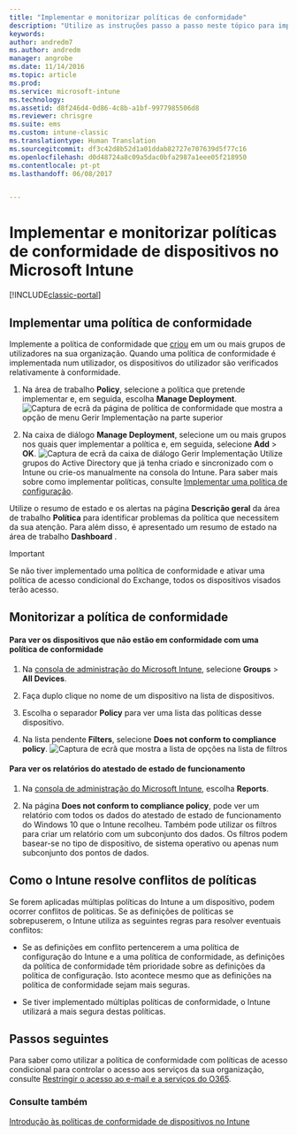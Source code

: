 ```yaml
---
title: "Implementar e monitorizar políticas de conformidade"
description: "Utilize as instruções passo a passo neste tópico para implementar e monitorizar uma política de conformidade de dispositivos."
keywords: 
author: andredm7
ms.author: andredm
manager: angrobe
ms.date: 11/14/2016
ms.topic: article
ms.prod: 
ms.service: microsoft-intune
ms.technology: 
ms.assetid: d8f246d4-0d86-4c8b-a1bf-9977985506d8
ms.reviewer: chrisgre
ms.suite: ems
ms.custom: intune-classic
ms.translationtype: Human Translation
ms.sourcegitcommit: df3c42d8b52d1a01ddab82727e707639d5f77c16
ms.openlocfilehash: d0d48724a8c09a5dac0bfa2987a1eee05f218950
ms.contentlocale: pt-pt
ms.lasthandoff: 06/08/2017


---
```


# <a name="deploy-and-monitor-a-device-compliance-policy-in-microsoft-intune"></a>Implementar e monitorizar políticas de conformidade de dispositivos no Microsoft Intune

[!INCLUDE[classic-portal](../includes/classic-portal.md)]

## <a name="deploy-a-compliance-policy"></a>Implementar uma política de conformidade
Implemente a política de conformidade que [criou](create-a-device-compliance-policy-in-microsoft-intune.md) em um ou mais grupos de utilizadores na sua organização. Quando uma política de conformidade é implementada num utilizador, os dispositivos do utilizador são verificados relativamente à conformidade.

1.  Na área de trabalho **Policy**, selecione a política que pretende implementar e, em seguida, escolha **Manage Deployment**.
![Captura de ecrã da página de política de conformidade que mostra a opção de menu Gerir Implementação na parte superior](./media/intune-sa-3c-deploy-compliance-policy2.png)

2.  Na caixa de diálogo **Manage Deployment**, selecione um ou mais grupos nos quais quer implementar a política e, em seguida, selecione **Add** > **OK**.
![Captura de ecrã da caixa de diálogo Gerir Implementação](./media/intune-sa-3d-deploy-compliance-policy3-Manage.png) Utilize grupos do Active Directory que já tenha criado e sincronizado com o Intune ou crie-os manualmente na consola do Intune. Para saber mais sobre como implementar políticas, consulte [Implementar uma política de configuração](manage-settings-and-features-on-your-devices-with-microsoft-intune-policies.md).

Utilize o resumo de estado e os alertas na página **Descrição geral** da área de trabalho **Política** para identificar problemas da política que necessitem da sua atenção. Para além disso, é apresentado um resumo de estado na área de trabalho **Dashboard** .

> [!IMPORTANT]
> Se não tiver implementado uma política de conformidade e ativar uma política de acesso condicional do Exchange, todos os dispositivos visados terão acesso.

## <a name="monitor-the-compliance-policy"></a>Monitorizar a política de conformidade

#### <a name="to-view-devices-that-do-not-conform-to-a-compliance-policy"></a>Para ver os dispositivos que não estão em conformidade com uma política de conformidade

1.  Na [consola de administração do Microsoft Intune](https://manage.microsoft.com), selecione **Groups** > **All Devices**.

2.  Faça duplo clique no nome de um dispositivo na lista de dispositivos.

3.  Escolha o separador **Policy** para ver uma lista das políticas desse dispositivo.

4.  Na lista pendente **Filters**, selecione **Does not conform to compliance policy**.
![Captura de ecrã que mostra a lista de opções na lista de filtros](./media/intune-sa-3e-view-device-noncompliance.png)

#### <a name="to-view-the-health-attestation-reports"></a>Para ver os relatórios do atestado de estado de funcionamento

1.  Na [consola de administração do Microsoft Intune](https://manage.microsoft.com), escolha **Reports**.

2.  Na página **Does not conform to compliance policy**, pode ver um relatório com todos os dados do atestado de estado de funcionamento do Windows 10 que o Intune recolheu. Também pode utilizar os filtros para criar um relatório com um subconjunto dos dados. Os filtros podem basear-se no tipo de dispositivo, de sistema operativo ou apenas num subconjunto dos pontos de dados.

## <a name="how-intune-resolves-policy-conflicts"></a>Como o Intune resolve conflitos de políticas
Se forem aplicadas múltiplas políticas do Intune a um dispositivo, podem ocorrer conflitos de políticas. Se as definições de políticas se sobrepuserem, o Intune utiliza as seguintes regras para resolver eventuais conflitos:

-   Se as definições em conflito pertencerem a uma política de configuração do Intune e a uma política de conformidade, as definições da política de conformidade têm prioridade sobre as definições da política de configuração. Isto acontece mesmo que as definições na política de conformidade sejam mais seguras.

-   Se tiver implementado múltiplas políticas de conformidade, o Intune utilizará a mais segura destas políticas.

## <a name="next-steps"></a>Passos seguintes
Para saber como utilizar a política de conformidade com políticas de acesso condicional para controlar o acesso aos serviços da sua organização, consulte [Restringir o acesso ao e-mail e a serviços do O365](restrict-access-to-email-and-o365-services-with-microsoft-intune.md).


### <a name="see-also"></a>Consulte também
[Introdução às políticas de conformidade de dispositivos no Intune](introduction-to-device-compliance-policies-in-microsoft-intune.md)

